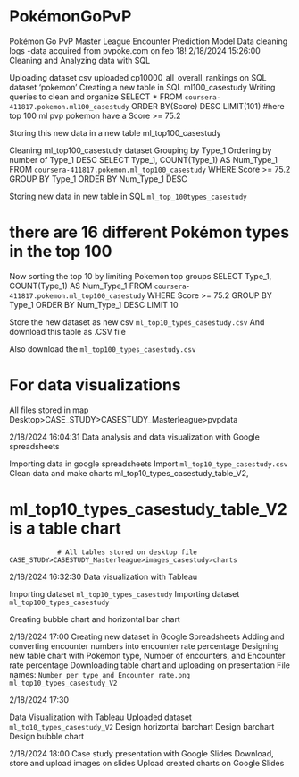 # PokémonGoPvP
Pokémon Go PvP Master League Encounter Prediction Model
Data cleaning logs
-data acquired from pvpoke.com on feb 18!
2/18/2024 15:26:00 Cleaning and Analyzing data with SQL

Uploading dataset csv uploaded cp10000_all_overall_rankings on SQL dataset ‘pokemon’
Creating a new table in SQL ml100_casestudy
Writing queries to clean and organize
SELECT *
FROM `coursera-411817.pokemon.ml100_casestudy`
   ORDER BY(Score) DESC
   LIMIT(101)
#here top 100 ml pvp pokemon have a 
Score >= 75.2


Storing this new data in a new table ml_top100_casestudy



 Cleaning ml_top100_casestudy dataset 
Grouping by Type_1
Ordering by number of Type_1 DESC
SELECT
 Type_1, COUNT(Type_1) AS Num_Type_1
FROM `coursera-411817.pokemon.ml_top100_casestudy`
WHERE Score >= 75.2
    GROUP BY Type_1
     ORDER BY Num_Type_1 DESC

 Storing new data in new table in SQL `ml_top_100types_casestudy`
# there are 16 different Pokémon types in the top 100


Now sorting the top 10 by limiting Pokemon top groups 
SELECT
 Type_1, COUNT(Type_1) AS Num_Type_1
FROM `coursera-411817.pokemon.ml_top100_casestudy`
WHERE Score >= 75.2
    GROUP BY Type_1
     ORDER BY Num_Type_1 DESC
     LIMIT 10
			 
 Store the new dataset as new csv
`ml_top10_types_casestudy.csv` 
And download this table as .CSV file


Also download the 
`ml_top100_types_casestudy.csv` 

# For data visualizations
  All files stored in map Desktop>CASE_STUDY>CASESTUDY_Masterleague>pvpdata

2/18/2024 16:04:31 Data analysis and data visualization with 
Google spreadsheets 	


Importing data in google spreadsheets 
Import `ml_top10_type_casestudy.csv`
Clean data and make charts
ml_top10_types_casestudy_table_V2,
# ml_top10_types_casestudy_table_V2 is a table chart
				# All tables stored on desktop file CASE_STUDY>CASESTUDY_Masterleague>images_casestudy>charts



2/18/2024 16:32:30
			Data visualization with Tableau

Importing dataset `ml_top10_types_casestudy`
Importing dataset `ml_top100_types_casestudy`

Creating bubble chart and horizontal bar chart



2/18/2024 17:00
Creating new dataset in Google Spreadsheets
Adding and converting encounter numbers into encounter rate percentage
Designing new table chart with Pokemon type, Number of encounters, and Encounter rate percentage
Downloading table chart and uploading on presentation
File names: `Number_per_type and Encounter_rate.png`
`ml_top10_types_casestudy_V2`



2/18/2024 17:30

Data Visualization with Tableau
Uploaded dataset `ml_to10_types_casestudy_V2`
Design horizontal barchart
Design barchart
Design bubble chart


2/18/2024 18:00
Case study presentation with Google Slides
Download, store and upload images on slides
Upload created charts on Google Slides
